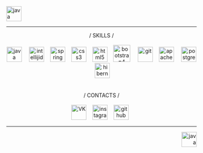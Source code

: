 <img src='https://cdn.onlinewebfonts.com/svg/img_380260.png' alt='java' height='40'> 
<hr>
<p align="center">
  / SKILLS /
  <br>
  <br>
  <img src='https://www.netocr.com/static/images/else/java.png' alt='java' height='40'>    
  <img src='https://s3.amazonaws.com/media-p.slid.es/uploads/912759/images/5171781/IntelliJ_IDEA_Logo.svg.png' alt='intellijidea' height='40'>   
  <img src='https://www.vippng.com/png/full/29-298653_logo-png-svg-vector-spring-framework-logo.png' alt='spring' height='40'>   
  <img src='https://cdn.pixabay.com/photo/2017/08/05/11/16/logo-2582747_1280.png' alt='css3' height='40'>   
  <img src='https://hsto.org/getpro/freelansim/users/avatars/66/660/660004/r200_d6c266cd082465c424b2a9500fd552c5.png' alt='html5' height='40'>   
  <img src='https://download.logo.wine/logo/Bootstrap_(front-end_framework)/Bootstrap_(front-end_framework)-Logo.wine.png' alt='bootstrap4' height='45'>    
  <img src='https://cdn.worldvectorlogo.com/logos/git-icon.svg' alt='git' height='40'>   
  <img src='https://cdn.icon-icons.com/icons2/2107/PNG/512/file_type_maven_icon_130397.png' alt='apachemaven' height='40'>    
  <img src='https://pbs.twimg.com/media/DfqQ5y-XUAIVLu6.png:small' alt='postgresql' height='40'>    
  <img src='https://c.radikal.ru/c41/2012/f3/a73f6ce07279.png' alt='hibernate' height='40'>    
  <br>
  <br>
  <br>
  / CONTACTS /
  <br>
  <br>
  <a href="https://vk.com/al.burno"><img src='https://www.pinclipart.com/picdir/big/210-2100165_-vk-icon-clipart.png' alt='VK' height='40'></a>   
  <a href="https://www.instagram.com/al.burno/?igshid=1dgkjk4ks4aev"><img src='https://static.tildacdn.com/tild3731-3237-4264-a433-366337616535/5d5bf4400f97e.png' alt='instagram' height='40'></a>   
  <a href="https://github.com/Fedoseew"><img src='http://ninomsu.github.io/img/github1600.png' alt='github' height='40'></a>  
  <br>
</p>
<hr>
<p align="right"> <img src='https://cdn.onlinewebfonts.com/svg/img_380260.png' alt='java' height='40'>  </p>
